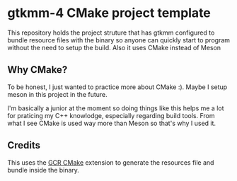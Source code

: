 # gtkmm-4 CMake project template

This repository holds the project struture that has gtkmm configured to bundle resource files with the binary so anyone can quickly start to program without the need to setup the build. Also it uses CMake instead of Meson

## Why CMake?

To be honest, I just wanted to practice more about CMake :). Maybe I setup meson in this project in the future.

I'm basically a junior at the moment so doing things like this helps me a lot for praticing my C++ knowlodge, especially regarding build tools. From what I see CMake is used way more than Meson so that's why I used it.

## Credits

This uses the [GCR CMake](https://github.com/Makman2/GCR_CMake) extension to generate the resources file and bundle inside the binary.
